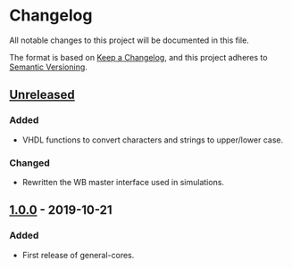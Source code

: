 # Changelog
All notable changes to this project will be documented in this file.

The format is based on [Keep a Changelog](https://keepachangelog.com/en/1.0.0/),
and this project adheres to [Semantic Versioning](https://semver.org/spec/v2.0.0.html).

## [Unreleased]
### Added
- VHDL functions to convert characters and strings to upper/lower case.
### Changed
- Rewritten the WB master interface used in simulations.

## [1.0.0] - 2019-10-21
### Added
- First release of general-cores.

[Unreleased]: https://www.ohwr.org/project/general-cores/compare/v1.0.0...proposed_master
[1.0.0]: https://www.ohwr.org/project/general-cores/tags/v1.0.0
